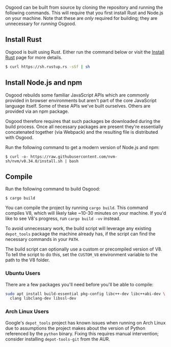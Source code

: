 Osgood can be built from source by cloning the repository and running the
following commands. This will require that you first install Rust and Node.js
on your machine. Note that these are _only_ required for building; they are
unnecessary for _running_ Osgood.

## Install Rust

Osgood is built using Rust. Either run the command below or visit
the [Install Rust](https://www.rust-lang.org/tools/install) page for more
details.

```bash
$ curl https://sh.rustup.rs -sSf | sh
```

## Install Node.js and npm

Osgood rebuilds some familiar JavaScript APIs which are commonly provided in
browser environments but aren't part of the core JavaScript language itself.
Some of these APIs we've built ourselves. Others are provided via an npm
package.

Osgood therefore requires that such packages be downloaded during the build
process. Once all necessary packages are present they're essentially
concatenated together (via Webpack) and the resulting file is distributed with
Osgood.

Run the following command to get a modern version of Node.js and npm:

```shell
$ curl -o- https://raw.githubusercontent.com/nvm-sh/nvm/v0.34.0/install.sh | bash
```

## Compile

Run the following command to build Osgood:

```shell
$ cargo build
```

You can compile the project by running `cargo build`. This command compiles V8,
which will likely take ~10-30 minutes on your machine. If you'd like to see
V8's progress, run `cargo build -vv` instead.

To avoid unnecessary work, the build script will leverage any existing
`depot_tools` package the machine already has, if the script can find the
necessary commands in your `PATH`.

The build script can optionally use a custom or precompiled version of V8. To
tell the script to do this, set the `CUSTOM_V8` environment variable to the
path to the V8 folder.

### Ubuntu Users

There are a few packages you'll need before you'll be able to compile:

```sh
sudo apt install build-essential pkg-config libc++-dev libc++abi-dev \
  clang libclang-dev libssl-dev
```

### Arch Linux Users

Google's `depot_tools` project has known issues when running on Arch Linux due
to assumptions the project makes about the version of Python referenced by the
`python` binary. Fixing this requires manual intervention; consider installing
`depot-tools-git` from the AUR.

